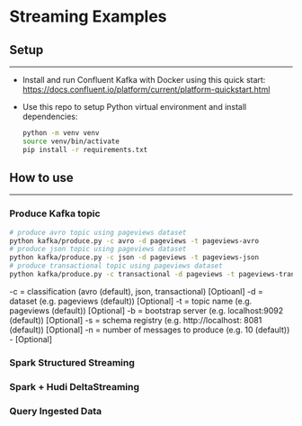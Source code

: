 # Streaming Examples

## Setup
---
- Install and run Confluent Kafka with Docker using this quick start: https://docs.confluent.io/platform/current/platform-quickstart.html

- Use this repo to setup Python virtual environment and install dependencies: 
    ```bash
    python -m venv venv
    source venv/bin/activate
    pip install -r requirements.txt
    ```

## How to use
---

### Produce Kafka topic
```bash
# produce avro topic using pageviews dataset
python kafka/produce.py -c avro -d pageviews -t pageviews-avro
# produce json topic using pageviews dataset
python kafka/produce.py -c json -d pageviews -t pageviews-json
# produce transactional topic using pageviews dataset
python kafka/produce.py -c transactional -d pageviews -t pageviews-trans
```

-c = classification (avro (default), json, transactional) [Optioanl]
-d = dataset (e.g. pageviews (default)) [Optional]
-t = topic name (e.g. pageviews (default)) [Optional]
-b = bootstrap server (e.g. localhost:9092 (default)) [Optional]
-s = schema registry (e.g. http://localhost: 8081 (default)) [Optional]
-n = number of messages to produce (e.g. 10 (default)) - [Optional]


### Spark Structured Streaming


### Spark + Hudi DeltaStreaming


### Query Ingested Data
